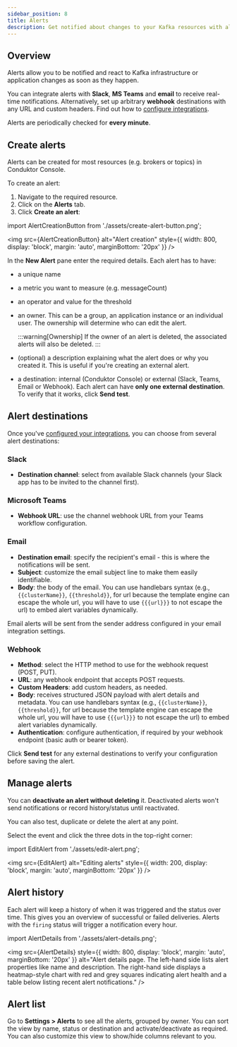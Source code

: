 ```yaml
---
sidebar_position: 8
title: Alerts
description: Get notified about changes to your Kafka resources with alerts
---
```


## Overview

Alerts allow you to be notified and react to Kafka infrastructure or application changes as soon as they happen.

You can integrate alerts with **Slack**, **MS Teams** and **email** to receive real-time notifications. Alternatively, set up arbitrary **webhook** destinations with any URL and custom headers. Find out how to [configure integrations](/platform/navigation/settings/integrations).

Alerts are periodically checked for **every minute**.

## Create alerts

Alerts can be created for most resources (e.g. brokers or topics) in Conduktor Console.

To create an alert:

1. Navigate to the required resource.
1. Click on the **Alerts** tab.
1. Click **Create an alert**:

import AlertCreationButton from './assets/create-alert-button.png';

<img src={AlertCreationButton} alt="Alert creation" style={{ width: 800, display: 'block', margin: 'auto', marginBottom: '20px' }} />

In the **New Alert** pane enter the required details. Each alert has to have:

- a unique name
- a metric you want to measure (e.g. messageCount)
- an operator and value for the threshold
- an owner. This can be a group, an application instance or an individual user. The ownership will determine who can edit the alert.

  :::warning[Ownership]
  If the owner of an alert is deleted, the associated alerts will also be deleted.
  :::

- (optional) a description explaining what the alert does or why you created it. This is useful if you're creating an external alert.
- a destination: internal (Conduktor Console) or external (Slack, Teams, Email or Webhook). Each alert can have **only one external destination**. To verify that it works, click **Send test**.

## Alert destinations

Once you've [configured your integrations](/platform/navigation/settings/integrations), you can choose from several alert destinations:

### Slack

- **Destination channel**: select from available Slack channels (your Slack app has to be invited to the channel first).

### Microsoft Teams

- **Webhook URL**: use the channel webhook URL from your Teams workflow configuration.

### Email

- **Destination email**: specify the recipient's email - this is where the notifications will be sent.
- **Subject**: customize the email subject line to make them easily identifiable.
- **Body**: the body of the email. You can use handlebars syntax (e.g., `{{clusterName}}`, `{{threshold}}`, for url because the template engine can escape the whole url, you will have to use `{{{url}}}` to not escape the url) to embed alert variables dynamically.

Email alerts will be sent from the sender address configured in your email integration settings.

### Webhook

- **Method**: select the HTTP method to use for the webhook request (POST, PUT).
- **URL**: any webhook endpoint that accepts POST requests.
- **Custom Headers**: add custom headers, as needed.
- **Body**: receives structured JSON payload with alert details and metadata. You can use handlebars syntax (e.g., `{{clusterName}}`, `{{threshold}}`, for url because the template engine can escape the whole url, you will have to use `{{{url}}}` to not escape the url) to embed alert variables dynamically.
- **Authentication**: configure authentication, if required by your webhook endpoint (basic auth or bearer token).

Click **Send test** for any external destinations to verify your configuration before saving the alert.

## Manage alerts

You can **deactivate an alert without deleting** it. Deactivated alerts won't send notifications or record history/status until reactivated.

You can also test, duplicate or delete the alert at any point.

Select the event and click the three dots in the top-right corner:

import EditAlert from './assets/edit-alert.png';

<img src={EditAlert} alt="Editing alerts" style={{ width: 200, display: 'block', margin: 'auto', marginBottom: '20px' }} />

## Alert history

Each alert will keep a history of when it was triggered and the status over time. This gives you an overview of successful or failed deliveries. Alerts with the `firing` status will trigger a notification every hour.

import AlertDetails from './assets/alert-details.png';

<img src={AlertDetails} style={{ width: 800, display: 'block', margin: 'auto', marginBottom: '20px' }}
  alt="Alert details page. The left-hand side lists alert properties like name and description. The right-hand side displays a heatmap-style chart with red and grey squares indicating alert health and a table below listing recent alert notifications."
  />

## Alert list

Go to **Settings > Alerts** to see all the alerts, grouped by owner. You can sort the view by name, status or destination and activate/deactivate as required. You can also customize this view to show/hide columns relevant to you.
